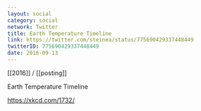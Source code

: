 ```yaml
---
layout: social
category: social
network: Twitter
title: Earth Temperature Timeline
link: https://twitter.com/steinea/status/775690429337448449
twitterID: 775690429337448449
date: 2016-09-13
---
```


[[2016]] / [[posting]]

Earth Temperature Timeline

<https://xkcd.com/1732/>
